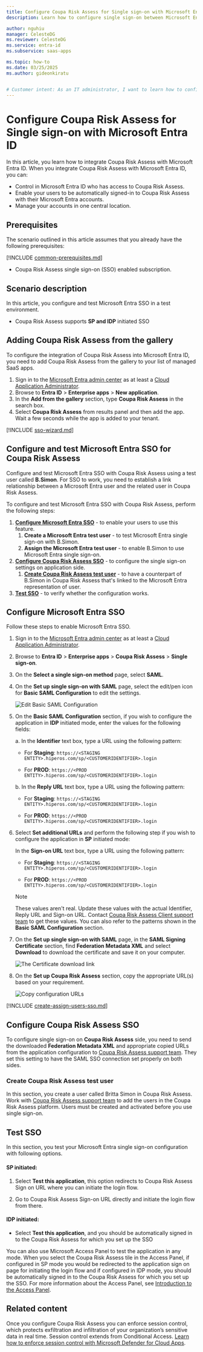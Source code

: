 ```yaml
---
title: Configure Coupa Risk Assess for Single sign-on with Microsoft Entra ID
description: Learn how to configure single sign-on between Microsoft Entra ID and Coupa Risk Assess.

author: nguhiu
manager: CelesteDG
ms.reviewer: CelesteDG
ms.service: entra-id
ms.subservice: saas-apps

ms.topic: how-to
ms.date: 03/25/2025
ms.author: gideonkiratu


# Customer intent: As an IT administrator, I want to learn how to configure single sign-on between Microsoft Entra ID and Coupa Risk Assess so that I can control who has access to Coupa Risk Assess, enable automatic sign-in with Microsoft Entra accounts, and manage my accounts in one central location.
---
```


# Configure Coupa Risk Assess for Single sign-on with Microsoft Entra ID

In this article,  you learn how to integrate Coupa Risk Assess with Microsoft Entra ID. When you integrate Coupa Risk Assess with Microsoft Entra ID, you can:

* Control in Microsoft Entra ID who has access to Coupa Risk Assess.
* Enable your users to be automatically signed-in to Coupa Risk Assess with their Microsoft Entra accounts.
* Manage your accounts in one central location.

## Prerequisites

The scenario outlined in this article assumes that you already have the following prerequisites:

[!INCLUDE [common-prerequisites.md](~/identity/saas-apps/includes/common-prerequisites.md)]
* Coupa Risk Assess single sign-on (SSO) enabled subscription.

## Scenario description

In this article,  you configure and test Microsoft Entra SSO in a test environment.

* Coupa Risk Assess supports **SP and IDP** initiated SSO

## Adding Coupa Risk Assess from the gallery

To configure the integration of Coupa Risk Assess into Microsoft Entra ID, you need to add Coupa Risk Assess from the gallery to your list of managed SaaS apps.

1. Sign in to the [Microsoft Entra admin center](https://entra.microsoft.com) as at least a [Cloud Application Administrator](~/identity/role-based-access-control/permissions-reference.md#cloud-application-administrator).
1. Browse to **Entra ID** > **Enterprise apps** > **New application**.
1. In the **Add from the gallery** section, type **Coupa Risk Assess** in the search box.
1. Select **Coupa Risk Assess** from results panel and then add the app. Wait a few seconds while the app is added to your tenant.

 [!INCLUDE [sso-wizard.md](~/identity/saas-apps/includes/sso-wizard.md)]


<a name='configure-and-test-azure-ad-sso-for-coupa-risk-assess'></a>

## Configure and test Microsoft Entra SSO for Coupa Risk Assess

Configure and test Microsoft Entra SSO with Coupa Risk Assess using a test user called **B.Simon**. For SSO to work, you need to establish a link relationship between a Microsoft Entra user and the related user in Coupa Risk Assess.

To configure and test Microsoft Entra SSO with Coupa Risk Assess, perform the following steps:

1. **[Configure Microsoft Entra SSO](#configure-azure-ad-sso)** - to enable your users to use this feature.
    1. **Create a Microsoft Entra test user** - to test Microsoft Entra single sign-on with B.Simon.
    1. **Assign the Microsoft Entra test user** - to enable B.Simon to use Microsoft Entra single sign-on.
1. **[Configure Coupa Risk Assess SSO](#configure-coupa-risk-assess-sso)** - to configure the single sign-on settings on application side.
    1. **[Create Coupa Risk Assess test user](#create-coupa-risk-assess-test-user)** - to have a counterpart of B.Simon in Coupa Risk Assess that's linked to the Microsoft Entra representation of user.
1. **[Test SSO](#test-sso)** - to verify whether the configuration works.

<a name='configure-azure-ad-sso'></a>

## Configure Microsoft Entra SSO

Follow these steps to enable Microsoft Entra SSO.

1. Sign in to the [Microsoft Entra admin center](https://entra.microsoft.com) as at least a [Cloud Application Administrator](~/identity/role-based-access-control/permissions-reference.md#cloud-application-administrator).
1. Browse to **Entra ID** > **Enterprise apps** > **Coupa Risk Assess** > **Single sign-on**.
1. On the **Select a single sign-on method** page, select **SAML**.
1. On the **Set up single sign-on with SAML** page, select the edit/pen icon for **Basic SAML Configuration** to edit the settings.

   ![Edit Basic SAML Configuration](common/edit-urls.png)

1. On the **Basic SAML Configuration** section, if you wish to configure the application in **IDP** initiated mode, enter the values for the following fields:

    a. In the **Identifier** text box, type a URL using the following pattern:
 
    * For **Staging**:
     `https://<STAGING ENTITY>.hiperos.com/sp/<CUSTOMERIDENTIFIER>.login`

    * For **PROD**: 
    `https://<PROD ENTITY>.hiperos.com/sp/<CUSTOMERIDENTIFIER>.login`

    b. In the **Reply URL** text box, type a URL using the following pattern:
 
    * For **Staging**:
     `https://<STAGING ENTITY>.hiperos.com/sp/<CUSTOMERIDENTIFIER>.login`

    * For **PROD**: 
    `https://<PROD ENTITY>.hiperos.com/sp/<CUSTOMERIDENTIFIER>.login`

1. Select **Set additional URLs** and perform the following step if you wish to configure the application in **SP** initiated mode:

    In the **Sign-on URL** text box, type a URL using the following pattern:

    * For **Staging**:
     `https://<STAGING ENTITY>.hiperos.com/sp/<CUSTOMERIDENTIFIER>.login`

    * For **PROD**: 
    `https://<PROD ENTITY>.hiperos.com/sp/<CUSTOMERIDENTIFIER>.login`

	> [!NOTE]
	> These values aren't real. Update these values with the actual Identifier, Reply URL and Sign-on URL. Contact [Coupa Risk Assess Client support team](mailto:rasupport@coupa.com) to get these values. You can also refer to the patterns shown in the **Basic SAML Configuration** section.

1. On the **Set up single sign-on with SAML** page, in the **SAML Signing Certificate** section,  find **Federation Metadata XML** and select **Download** to download the certificate and save it on your computer.

	![The Certificate download link](common/metadataxml.png)

1. On the **Set up Coupa Risk Assess** section, copy the appropriate URL(s) based on your requirement.

	![Copy configuration URLs](common/copy-configuration-urls.png)
<a name='create-an-azure-ad-test-user'></a>

[!INCLUDE [create-assign-users-sso.md](~/identity/saas-apps/includes/create-assign-users-sso.md)]

## Configure Coupa Risk Assess SSO

To configure single sign-on on **Coupa Risk Assess** side, you need to send the downloaded **Federation Metadata XML** and appropriate copied URLs from the application configuration to [Coupa Risk Assess support team](mailto:rasupport@coupa.com). They set this setting to have the SAML SSO connection set properly on both sides.

### Create Coupa Risk Assess test user

In this section, you create a user called Britta Simon in Coupa Risk Assess. Work with [Coupa Risk Assess support team](mailto:rasupport@coupa.com) to add the users in the Coupa Risk Assess platform. Users must be created and activated before you use single sign-on.

## Test SSO 

In this section, you test your Microsoft Entra single sign-on configuration with following options. 

#### SP initiated:

1. Select **Test this application**, this option redirects to Coupa Risk Assess Sign on URL where you can initiate the login flow.  

1. Go to Coupa Risk Assess Sign-on URL directly and initiate the login flow from there.

#### IDP initiated:

* Select **Test this application**, and you should be automatically signed in to the Coupa Risk Assess for which you set up the SSO 

You can also use Microsoft Access Panel to test the application in any mode. When you select the Coupa Risk Assess tile in the Access Panel, if configured in SP mode you would be redirected to the application sign on page for initiating the login flow and if configured in IDP mode, you should be automatically signed in to the Coupa Risk Assess for which you set up the SSO. For more information about the Access Panel, see [Introduction to the Access Panel](https://support.microsoft.com/account-billing/sign-in-and-start-apps-from-the-my-apps-portal-2f3b1bae-0e5a-4a86-a33e-876fbd2a4510).

## Related content

Once you configure Coupa Risk Assess you can enforce session control, which protects exfiltration and infiltration of your organization’s sensitive data in real time. Session control extends from Conditional Access. [Learn how to enforce session control with Microsoft Defender for Cloud Apps](/cloud-app-security/proxy-deployment-any-app).
